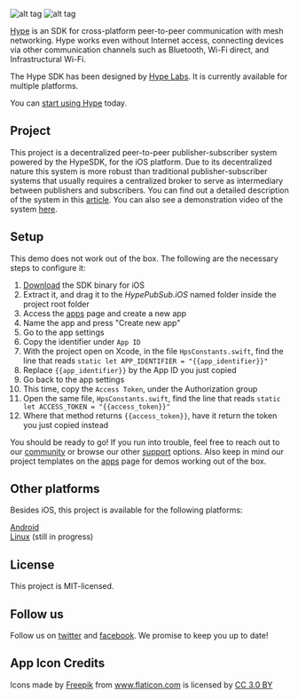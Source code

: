 ![alt tag](https://hypelabs.io/static/img/NQMAnSZ.jpg)
![alt tag](https://hypelabs.io/static/img/logo200x.png)

[Hype](https://hypelabs.io/?r=10) is an SDK for cross-platform peer-to-peer communication with mesh networking. Hype works even without Internet access, connecting devices via other communication channels such as Bluetooth, Wi-Fi direct, and Infrastructural Wi-Fi.

The Hype SDK has been designed by [Hype Labs](http://hypelabs.io/?r=10). It is currently available for multiple platforms.

You can [start using Hype](http://hypelabs.io/?r=10) today.

## Project

This project is a decentralized peer-to-peer publisher-subscriber system powered by the HypeSDK, for the iOS platform. Due to its decentralized nature this system is more robust than traditional publisher-subscriber systems that usually requires a centralized broker to serve as intermediary between publishers and subscribers. You can find out a detailed description of the system in this [article](https://medium.com/@hypelabs.io). You can also see a demonstration video of the system [here](https://www.youtube.com/watch?v=2fMwe3q1NYc&t=2s).

## Setup

This demo does not work out of the box. The following are the necessary steps to configure it:

 1. [Download](https://hypelabs.io/downloads/?r=9) the SDK binary for iOS
 2. Extract it, and drag it to the *HypePubSub.iOS* named folder inside the project root folder
 3. Access the [apps](https://hypelabs.io/apps/?r=9) page and create a new app
 4. Name the app and press "Create new app"
 5. Go to the app settings
 6. Copy the identifier under `App ID`
 7. With the project open on Xcode, in the file `HpsConstants.swift`, find the line that reads `static let APP_IDENTIFIER = "{{app_identifier}}"`
 8. Replace `{{app_identifier}}` by the App ID you just copied
 9. Go back to the app settings
 10. This time, copy the `Access Token`, under the Authorization group
 11. Open the same file, `HpsConstants.swift`, find the line that reads `static let ACCESS_TOKEN = "{{access_token}}"`
 12. Where that method returns `{{access_token}}`, have it return the token you just copied instead

You should be ready to go! If you run into trouble, feel free to reach out to our [community](https://hypelabs.io/community/?r=9) or browse our other [support](https://hypelabs.io/support/?r=9) options. Also keep in mind our project templates on the [apps](https://hypelabs.io/apps/?r=9) page for demos working out of the box.

## Other platforms

Besides iOS, this project is available for the following platforms:

[Android](https://github.com/Hype-Labs/pubsub.android) <br>
[Linux](https://github.com/Hype-Labs/pubsub.linux) (still in progress)

## License

This project is MIT-licensed.

## Follow us

Follow us on [twitter](http://www.twitter.com/hypelabstech) and [facebook](http://www.facebook.com/hypelabs.io). We promise to keep you up to date!


## App Icon Credits

<div>Icons made by <a href="http://www.freepik.com" title="Freepik">Freepik</a> from <a href="https://www.flaticon.com/" title="Flaticon">www.flaticon.com</a> is licensed by <a href="http://creativecommons.org/licenses/by/3.0/" title="Creative Commons BY 3.0" target="_blank">CC 3.0 BY</a></div>